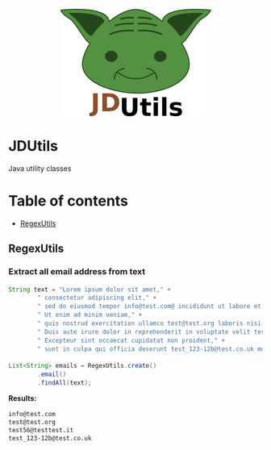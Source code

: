 <p align="center">
  <img src="docs/logo/JDUtils.png" alt="JDUtils">
</p>

# JDUtils
Java utility classes


Table of contents
=================
* [RegexUtils](#regexutils)

## RegexUtils

### Extract all email address from text
```java
String text = "Lorem ipsum dolor sit amet," +
        " consectetur adipiscing elit," +
        " sed do eiusmod tempor info@test.com@ incididunt ut labore et dolore magna aliqua." +
        " Ut enim ad minim veniam," +
        " quis nostrud exercitation ullamco test@test.org laboris nisi ut aliquip ex ea commodo consequat." +
        " Duis aute irure dolor in reprehenderit in voluptate velit test56@testtest.it esse cillum dolore eu fugiat nulla pariatur." +
        " Excepteur sint occaecat cupidatat non proident," +
        " sunt in culpa qui officia deserunt test_123-12b@test.co.uk mollit anim id est laborum.";

List<String> emails = RegexUtils.create()
        .email()
        .findAll(text);
```
**Results:**
```
info@test.com
test@test.org
test56@testtest.it
test_123-12b@test.co.uk
```
